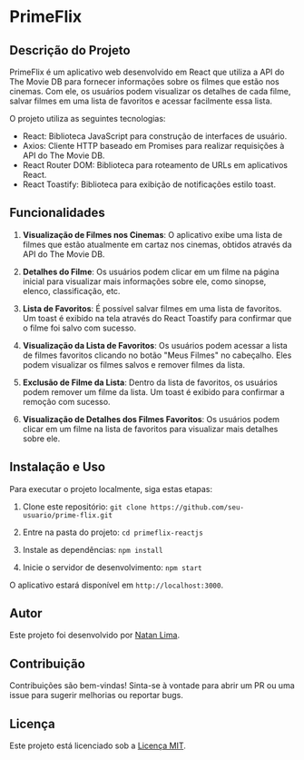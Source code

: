 # PrimeFlix

## Descrição do Projeto

PrimeFlix é um aplicativo web desenvolvido em React que utiliza a API do The Movie DB para fornecer informações sobre os filmes que estão nos cinemas. Com ele, os usuários podem visualizar os detalhes de cada filme, salvar filmes em uma lista de favoritos e acessar facilmente essa lista.

O projeto utiliza as seguintes tecnologias:

- React: Biblioteca JavaScript para construção de interfaces de usuário.
- Axios: Cliente HTTP baseado em Promises para realizar requisições à API do The Movie DB.
- React Router DOM: Biblioteca para roteamento de URLs em aplicativos React.
- React Toastify: Biblioteca para exibição de notificações estilo toast.

## Funcionalidades

1. **Visualização de Filmes nos Cinemas**: O aplicativo exibe uma lista de filmes que estão atualmente em cartaz nos cinemas, obtidos através da API do The Movie DB.

2. **Detalhes do Filme**: Os usuários podem clicar em um filme na página inicial para visualizar mais informações sobre ele, como sinopse, elenco, classificação, etc.

3. **Lista de Favoritos**: É possível salvar filmes em uma lista de favoritos. Um toast é exibido na tela através do React Toastify para confirmar que o filme foi salvo com sucesso.

4. **Visualização da Lista de Favoritos**: Os usuários podem acessar a lista de filmes favoritos clicando no botão "Meus Filmes" no cabeçalho. Eles podem visualizar os filmes salvos e remover filmes da lista.

5. **Exclusão de Filme da Lista**: Dentro da lista de favoritos, os usuários podem remover um filme da lista. Um toast é exibido para confirmar a remoção com sucesso.

6. **Visualização de Detalhes dos Filmes Favoritos**: Os usuários podem clicar em um filme na lista de favoritos para visualizar mais detalhes sobre ele.

## Instalação e Uso

Para executar o projeto localmente, siga estas etapas:

1. Clone este repositório:
`git clone https://github.com/seu-usuario/prime-flix.git`

2. Entre na pasta do projeto:
`cd primeflix-reactjs`

3. Instale as dependências:
`npm install`

4. Inicie o servidor de desenvolvimento:
`npm start`


O aplicativo estará disponível em `http://localhost:3000`.

## Autor

Este projeto foi desenvolvido por [Natan Lima](https://github.com/natanlimaz).

## Contribuição

Contribuições são bem-vindas! Sinta-se à vontade para abrir um PR ou uma issue para sugerir melhorias ou reportar bugs.

## Licença

Este projeto está licenciado sob a [Licença MIT](https://opensource.org/licenses/MIT).
